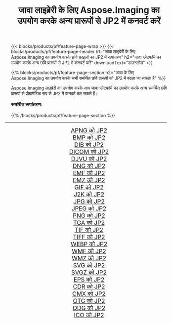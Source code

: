 ﻿---
title: जावा लाइब्रेरी के लिए Aspose.Imaging का उपयोग करके अन्य प्रारूपों से JP2 में कनवर्ट करें 
weight: 3920
url: /hi/java/conversion/to/jp2/ 
lang: hi
langdirlevel: 2
locales: zh-hans,ja,it,ru,de,es,fr,nl,id,lt,pl,pt,vi,tr,ko,zh-hant,ar,hi,th,sv,cs,uk,he
description: Aspose.Imaging का उपयोग करके आप जावा का उपयोग करके अन्य प्रारूपों से JP2 में कनवर्ट कर सकते हैं
---

{{< blocks/products/pf/feature-page-wrap >}}
{{< blocks/products/pf/feature-page-header h1="जावा लाइब्रेरी के लिए Aspose.Imaging का उपयोग करके छवि फ़ाइलों का JP2 में रूपांतरण" h2="जावा प्लेटफॉर्म का उपयोग करके अन्य छवि प्रारूपों से JP2 में कनवर्ट करें" downloadText="डाउनलोड" >}}


{{% blocks/products/pf/feature-page-section  h2="जावा के लिए Aspose.Imaging का उपयोग करके सभी समर्थित छवि प्रारूपों को JP2 में बदला जा सकता है" %}}
<p align=justify>Aspose.Imaging लाइब्रेरी का उपयोग करके आप जावा प्लेटफॉर्म का उपयोग करके अन्य समर्थित छवि प्रारूपों से प्रोग्रामेटिक रूप से JP2 में कनवर्ट कर सकते हैं।</p>
<h3 style="margin-top:16px;">
समर्थित रूपांतरण:
</h3>
{{% /blocks/products/pf/feature-page-section %}}
<div class="container-fluid productfamilypage bg-gray">
    <div class="convertypes bg-gray agp-content section">
        <div class="container">
		<hr style="margin-left:-20px;"/>
		<div class="row other-converters" style="gap: 10px;font-size: 19px;text-align:center;">
		    <div class='col-md-3 other-converter remove-lp remove-rp'><a href="/imaging/hi/java/conversion/apng-to-jp2/" style="padding:15px;">APNG को JP2</a></div>
<div class='col-md-3 other-converter remove-lp remove-rp'><a href="/imaging/hi/java/conversion/bmp-to-jp2/" style="padding:15px;">BMP को JP2</a></div>
<div class='col-md-3 other-converter remove-lp remove-rp'><a href="/imaging/hi/java/conversion/dib-to-jp2/" style="padding:15px;">DIB को JP2</a></div>
<div class='col-md-3 other-converter remove-lp remove-rp'><a href="/imaging/hi/java/conversion/dicom-to-jp2/" style="padding:15px;">DICOM को JP2</a></div>
<div class='col-md-3 other-converter remove-lp remove-rp'><a href="/imaging/hi/java/conversion/djvu-to-jp2/" style="padding:15px;">DJVU को JP2</a></div>
<div class='col-md-3 other-converter remove-lp remove-rp'><a href="/imaging/hi/java/conversion/dng-to-jp2/" style="padding:15px;">DNG को JP2</a></div>
<div class='col-md-3 other-converter remove-lp remove-rp'><a href="/imaging/hi/java/conversion/emf-to-jp2/" style="padding:15px;">EMF को JP2</a></div>
<div class='col-md-3 other-converter remove-lp remove-rp'><a href="/imaging/hi/java/conversion/emz-to-jp2/" style="padding:15px;">EMZ को JP2</a></div>
<div class='col-md-3 other-converter remove-lp remove-rp'><a href="/imaging/hi/java/conversion/gif-to-jp2/" style="padding:15px;">GIF को JP2</a></div>
<div class='col-md-3 other-converter remove-lp remove-rp'><a href="/imaging/hi/java/conversion/j2k-to-jp2/" style="padding:15px;">J2K को JP2</a></div>
<div class='col-md-3 other-converter remove-lp remove-rp'><a href="/imaging/hi/java/conversion/jpg-to-jp2/" style="padding:15px;">JPG को JP2</a></div>
<div class='col-md-3 other-converter remove-lp remove-rp'><a href="/imaging/hi/java/conversion/jpeg-to-jp2/" style="padding:15px;">JPEG को JP2</a></div>
<div class='col-md-3 other-converter remove-lp remove-rp'><a href="/imaging/hi/java/conversion/png-to-jp2/" style="padding:15px;">PNG को JP2</a></div>
<div class='col-md-3 other-converter remove-lp remove-rp'><a href="/imaging/hi/java/conversion/tga-to-jp2/" style="padding:15px;">TGA को JP2</a></div>
<div class='col-md-3 other-converter remove-lp remove-rp'><a href="/imaging/hi/java/conversion/tif-to-jp2/" style="padding:15px;">TIF को JP2</a></div>
<div class='col-md-3 other-converter remove-lp remove-rp'><a href="/imaging/hi/java/conversion/tiff-to-jp2/" style="padding:15px;">TIFF को JP2</a></div>
<div class='col-md-3 other-converter remove-lp remove-rp'><a href="/imaging/hi/java/conversion/webp-to-jp2/" style="padding:15px;">WEBP को JP2</a></div>
<div class='col-md-3 other-converter remove-lp remove-rp'><a href="/imaging/hi/java/conversion/wmf-to-jp2/" style="padding:15px;">WMF को JP2</a></div>
<div class='col-md-3 other-converter remove-lp remove-rp'><a href="/imaging/hi/java/conversion/wmz-to-jp2/" style="padding:15px;">WMZ को JP2</a></div>
<div class='col-md-3 other-converter remove-lp remove-rp'><a href="/imaging/hi/java/conversion/svg-to-jp2/" style="padding:15px;">SVG को JP2</a></div>
<div class='col-md-3 other-converter remove-lp remove-rp'><a href="/imaging/hi/java/conversion/svgz-to-jp2/" style="padding:15px;">SVGZ को JP2</a></div>
<div class='col-md-3 other-converter remove-lp remove-rp'><a href="/imaging/hi/java/conversion/eps-to-jp2/" style="padding:15px;">EPS को JP2</a></div>
<div class='col-md-3 other-converter remove-lp remove-rp'><a href="/imaging/hi/java/conversion/cdr-to-jp2/" style="padding:15px;">CDR को JP2</a></div>
<div class='col-md-3 other-converter remove-lp remove-rp'><a href="/imaging/hi/java/conversion/cmx-to-jp2/" style="padding:15px;">CMX को JP2</a></div>
<div class='col-md-3 other-converter remove-lp remove-rp'><a href="/imaging/hi/java/conversion/otg-to-jp2/" style="padding:15px;">OTG को JP2</a></div>
<div class='col-md-3 other-converter remove-lp remove-rp'><a href="/imaging/hi/java/conversion/odg-to-jp2/" style="padding:15px;">ODG को JP2</a></div>
<div class='col-md-3 other-converter remove-lp remove-rp'><a href="/imaging/hi/java/conversion/ico-to-jp2/" style="padding:15px;">ICO को JP2</a></div>
                </div>
        </div>
    </div>
</div>
<br/>

